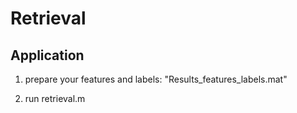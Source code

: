 # Retrieval

## Application

  1. prepare your features and labels: "Results_features_labels.mat"
  
  2. run retrieval.m
